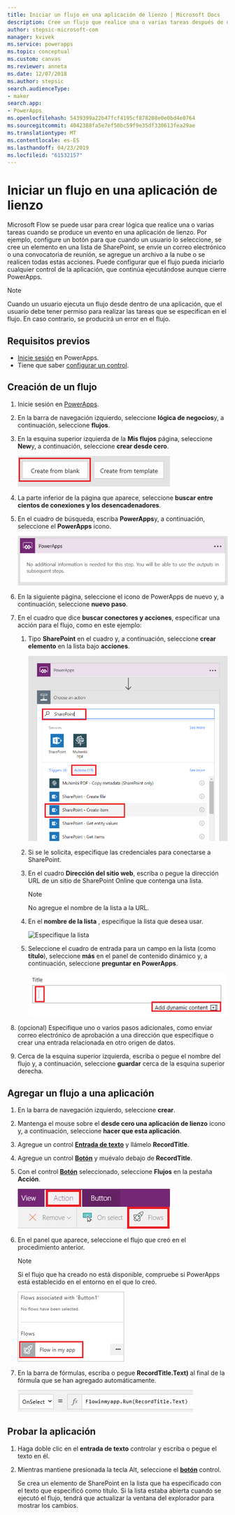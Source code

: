 ```yaml
---
title: Iniciar un flujo en una aplicación de lienzo | Microsoft Docs
description: Cree un flujo que realice una o varias tareas después de que un evento, como la selección de un botón por parte de un usuario, se produzca en una aplicación de lienzo.
author: stepsic-microsoft-com
manager: kvivek
ms.service: powerapps
ms.topic: conceptual
ms.custom: canvas
ms.reviewer: anneta
ms.date: 12/07/2018
ms.author: stepsic
search.audienceType:
- maker
search.app:
- PowerApps
ms.openlocfilehash: 5439399a22b47fcf4195cf878208e0e0bd4e0764
ms.sourcegitcommit: 4042388fa5e7ef50bc59f9e35df330613fea29ae
ms.translationtype: MT
ms.contentlocale: es-ES
ms.lasthandoff: 04/23/2019
ms.locfileid: "61532157"
---
```

# <a name="start-a-flow-in-a-canvas-app"></a>Iniciar un flujo en una aplicación de lienzo

Microsoft Flow se puede usar para crear lógica que realice una o varias tareas cuando se produce un evento en una aplicación de lienzo. Por ejemplo, configure un botón para que cuando un usuario lo seleccione, se cree un elemento en una lista de SharePoint, se envíe un correo electrónico o una convocatoria de reunión, se agregue un archivo a la nube o se realicen todas estas acciones. Puede configurar que el flujo pueda iniciarlo cualquier control de la aplicación, que continúa ejecutándose aunque cierre PowerApps.

> [!NOTE]
> Cuando un usuario ejecuta un flujo desde dentro de una aplicación, que el usuario debe tener permiso para realizar las tareas que se especifican en el flujo. En caso contrario, se producirá un error en el flujo.

## <a name="prerequisites"></a>Requisitos previos

- [Inicie sesión](../signup-for-powerapps.md) en PowerApps.
- Tiene que saber [configurar un control](add-configure-controls.md).

## <a name="create-a-flow"></a>Creación de un flujo

1. Inicie sesión en [PowerApps](http://web.powerapps.com?utm_source=padocs&utm_medium=linkinadoc&utm_campaign=referralsfromdoc).

1. En la barra de navegación izquierdo, seleccione **lógica de negocios**y, a continuación, seleccione **flujos**.

1. En la esquina superior izquierda de la **Mis flujos** página, seleccione **New**y, a continuación, seleccione **crear desde cero**.

    ![Opción para crear un flujo sin usar una plantilla](./media/using-logic-flows/create-from-blank.png)

1. La parte inferior de la página que aparece, seleccione **buscar entre cientos de conexiones y los desencadenadores**.

1. En el cuadro de búsqueda, escriba **PowerApps**y, a continuación, seleccione el **PowerApps** icono.

    ![Crear un desencadenador de PowerApps](./media/using-logic-flows/set-trigger.png)
    
1. En la siguiente página, seleccione el icono de PowerApps de nuevo y, a continuación, seleccione **nuevo paso**.

1. En el cuadro que dice **buscar conectores y acciones**, especificar una acción para el flujo, como en este ejemplo:

   1. Tipo **SharePoint** en el cuadro y, a continuación, seleccione **crear elemento** en la lista bajo **acciones**.

       ![Opción para crear un elemento de SharePoint](./media/using-logic-flows/create-sharepoint-item.png)

   1. Si se le solicita, especifique las credenciales para conectarse a SharePoint.

   1. En el cuadro **Dirección del sitio web**, escriba o pegue la dirección URL de un sitio de SharePoint Online que contenga una lista.

       > [!NOTE]
       > No agregue el nombre de la lista a la URL.

   1. En el **nombre de la lista** , especifique la lista que desea usar.
   
       ![Especifique la lista](./media/using-logic-flows/list-fields.png)

   1. Seleccione el cuadro de entrada para un campo en la lista (como **título**), seleccione **más** en el panel de contenido dinámico y, a continuación, seleccione **preguntar en PowerApps**. 

       ![Agregar el parámetro Preguntar en PowerApps al campo Título](./media/using-logic-flows/ask-in-powerapps.png)

1. (opcional) Especifique uno o varios pasos adicionales, como enviar correo electrónico de aprobación a una dirección que especifique o crear una entrada relacionada en otro origen de datos.

1. Cerca de la esquina superior izquierda, escriba o pegue el nombre del flujo y, a continuación, seleccione **guardar** cerca de la esquina superior derecha.

## <a name="add-a-flow-to-an-app"></a>Agregar un flujo a una aplicación
1. En la barra de navegación izquierdo, seleccione **crear**.

1. Mantenga el mouse sobre el **desde cero una aplicación de lienzo** icono y, a continuación, seleccione **hacer que esta aplicación**.

1. Agregue un control **[Entrada de texto](controls/control-text-input.md)** y llámelo **RecordTitle**.

1. Agregue un control **[Botón](controls/control-button.md)** y muévalo debajo de **RecordTitle**.

1. Con el control **[Botón](controls/control-button.md)** seleccionado, seleccione **Flujos** en la pestaña **Acción**.

    ![Opción Flujos en la pestaña Acción](./media/using-logic-flows/action-tab.png)

1. En el panel que aparece, seleccione el flujo que creó en el procedimiento anterior.

    > [!NOTE]
   > Si el flujo que ha creado no está disponible, compruebe si PowerApps está establecido en el entorno en el que lo creó.

    ![Agregar un flujo desde el panel de personalización](./media/using-logic-flows/add-flow-from-pane.png)

1. En la barra de fórmulas, escriba o pegue **RecordTitle.Text)** al final de la fórmula que se han agregado automáticamente.

    ![Propiedad AlSeleccionar que incluye el flujo](./media/using-logic-flows/onselect-with-flow.png)

## <a name="test-the-flow"></a>Probar la aplicación
1. Haga doble clic en el **entrada de texto** controlar y escriba o pegue el texto en él.

1. Mientras mantiene presionada la tecla Alt, seleccione el **[botón](controls/control-button.md)** control.

    Se crea un elemento de SharePoint en la lista que ha especificado con el texto que especificó como título. Si la lista estaba abierta cuando se ejecutó el flujo, tendrá que actualizar la ventana del explorador para mostrar los cambios.
